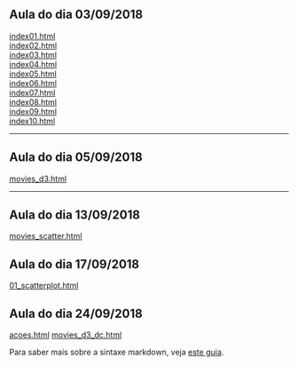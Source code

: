 ## Aula do dia 03/09/2018

[index01.html](basic/index01.html)<br>
[index02.html](basic/index02.html)<br>
[index03.html](basic/index03.html)<br>
[index04.html](basic/index04.html)<br>
[index05.html](basic/index05.html)<br>
[index06.html](basic/index06.html)<br>
[index07.html](basic/index07.html)<br>
[index08.html](basic/index08.html)<br>
[index09.html](basic/index09.html)<br>
[index10.html](basic/index10.html)<br>

---
## Aula do dia 05/09/2018
[movies_d3.html](d3_intro/movies_d3.html)<br>

---
## Aula do dia 13/09/2018
[movies_scatter.html](d3_scale/movies_scatter.html)<br>

## Aula do dia 17/09/2018
[01_scatterplot.html](d3_update/01_scatterplot.html) 

## Aula do dia 24/09/2018
[acoes.html](d3_crossfiltrer/acoes.html)
[movies_d3_dc.html](d3_crossfiltrer/acoes.html)

Para saber mais sobre a sintaxe markdown, veja [este guia](https://guides.github.com/features/mastering-markdown/).
